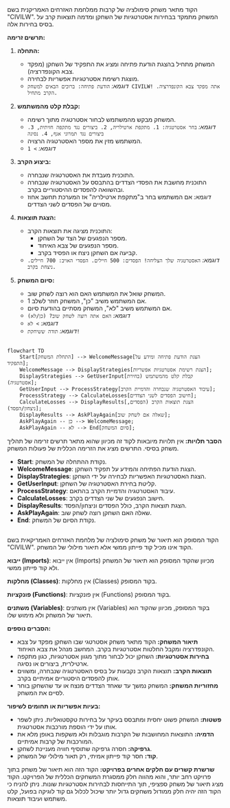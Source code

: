 ## <algorithm>
הקוד מתאר משחק סימולציה של קרבות ממלחמת האזרחים האמריקנית בשם "CIVILW". המשחק מתמקד בבחירות אסטרטגיות של השחקן ומדמה תוצאות קרב על בסיס בחירות אלה.

**תרשים זרימה:**

1.  **התחלה:**
    *   המשחק מתחיל בהצגת הודעת פתיחה ומציג את התפקיד של השחקן (מפקד צבא הקונפדרציה).
    *   מוצגת רשימת אסטרטגיות אפשריות לבחירה.
    *   *דוגמא:* `הודעת פתיחה: ברוכים הבאים למשחק CIVILW! אתה מפקד צבא הקונפדרציה. הקרב מתחיל.`

2.  **קבלת קלט מהמשתמש:**
    *   המשחק מבקש מהמשתמש לבחור אסטרטגיה מתוך רשימה.
    *   *דוגמא:* `בחר אסטרטגיה: 1. מתקפת ארטילריה, 2. ביצורים נגד מתקפה חזיתית, 3. ביצורים נגד תמרוני אגף, 4. נסיגה`
    *   המשתמש מזין את מספר האסטרטגיה הרצויה.
    *   *דוגמא:* `> 1`

3.  **ביצוע הקרב:**
    *   התוכנית מעבדת את האסטרטגיה שנבחרה.
    *   התוכנית מחשבת את הפסדי הצדדים בהתבסס על האסטרטגיה שנבחרה ובהשוואה להפסדים ההיסטוריים בקרב.
    *   *דוגמא:* אם המשתמש בחר ב"מתקפת ארטילריה" אז המערכת תחשב אחוז מסויים של הפסדים לשני הצדדים.

4.  **הצגת תוצאות:**
    *   התוכנית מציגה את תוצאות הקרב:
        *   מספר הנפגעים של הצד של השחקן.
        *   מספר הנפגעים של צבא האיחוד.
        *   קביעה אם השחקן ניצח או הפסיד בקרב.
    *   *דוגמא:* `האסטרטגיה שלך הצליחה! הפסדים: 500 חיילים. הפסדי האויב: 700 חיילים. ניצחת בקרב.`

5.  **סיום המשחק:**
    *   המשחק שואל את המשתמש האם הוא רוצה לשחק שוב.
    *   אם המשתמש משיב "כן", המשחק חוזר לשלב 1.
    *   אם המשתמש משיב "לא", המשחק מסתיים בהודעת סיום.
    *   *דוגמא:* `האם אתה רוצה לשחק שוב? (כן/לא)`
    *   *דוגמא:* `> לא`
    *   *דוגמא:* `תודה ששיחקת!`

## <mermaid>
```mermaid
flowchart TD
    Start[התחלת המשחק] --> WelcomeMessage[הצגת הודעת פתיחה ומידע על התפקיד];
    WelcomeMessage --> DisplayStrategies[הצגת רשימת אסטרטגיות אפשריות];
    DisplayStrategies --> GetUserInput[קבלת קלט מהמשתמש (בחירת אסטרטגיה)];
    GetUserInput --> ProcessStrategy[עיבוד האסטרטגיה שנבחרה והדמיית הקרב];
    ProcessStrategy --> CalculateLosses[חישוב הפסדים לשני הצדדים];
    CalculateLosses --> DisplayResults[הצגת תוצאות הקרב (הפסדים, ניצחון/הפסד)];
    DisplayResults --> AskPlayAgain[שאלה אם לשחק שוב];
    AskPlayAgain -- כן --> WelcomeMessage;
    AskPlayAgain -- לא --> End[סיום המשחק];
```

**הסבר תלויות:**
אין תלויות מיובאות לקוד זה מכיוון שהוא מתאר תרשים זרימה של תהליך משחק בסיסי. התרשים מציג את הזרימה הכללית של פעולות המשחק.

*   **Start**: נקודת ההתחלה של המשחק.
*   **WelcomeMessage**: הצגת הודעת הפתיחה והמידע על תפקיד השחקן.
*   **DisplayStrategies**: הצגת האסטרטגיות האפשריות לבחירה על ידי השחקן.
*   **GetUserInput**: קליטת בחירת האסטרטגיה של השחקן.
*   **ProcessStrategy**: עיבוד האסטרטגיה והדמיית הקרב בהתאם.
*   **CalculateLosses**: חישוב הנפגעים של שני הצדדים בקרב.
*   **DisplayResults**: הצגת תוצאות הקרב, כולל הפסדים וניצחון/הפסד.
*   **AskPlayAgain**: שאלה האם השחקן רוצה לשחק שוב.
*   **End**: נקודת הסיום של המשחק.

## <explanation>
הקוד המסופק הוא תיאור של משחק סימולציה של מלחמת האזרחים האמריקאית בשם "CIVILW". הקוד אינו מכיל קוד פייתון ממשי אלא תיאור מילולי של המשחק.

**ייבוא (Imports)**:
אין ייבוא (Imports) מכיוון שהקוד המסופק הוא תיאור של המשחק ולא קוד פייתון ממשי.

**מחלקות (Classes)**:
אין מחלקות (Classes) בקוד המסופק.

**פונקציות (Functions)**:
אין פונקציות (Functions) בקוד המסופק.

**משתנים (Variables)**:
אין משתנים (Variables) בקוד המסופק, מכיוון שהקוד הוא תיאור של המשחק ולא מימוש שלו.

**הסברים נוספים:**

*   **תיאור המשחק:** הקוד מתאר משחק אסטרטגי שבו השחקן מפקד על צבא הקונפדרציה ומקבל החלטות אסטרטגיות בקרב. המחשב מנהל את צבא האיחוד.
*   **בחירות אסטרטגיות:** השחקן יכול לבחור מתוך מגוון אסטרטגיות, כגון מתקפה ארטילרית, ביצורים או נסיגה.
*   **תוצאות הקרב:** תוצאות הקרב נקבעות על בסיס האסטרטגיה שנבחרה, ומשווים אותן להפסדים היסטוריים אמיתיים בקרב.
*   **מחזוריות המשחק:** המשחק נמשך עד שאחד הצדדים מנצח או עד שהשחקן בוחר לסיים את המשחק.

**בעיות אפשריות או תחומים לשיפור:**

*   **פשטות:** המשחק פשוט יחסית ומתבסס בעיקר על בחירות טקסטואליות. ניתן לשפר אותו על ידי הוספת מורכבות אסטרטגית.
*   **הדמיה:** התוצאות המחושבות של הקרבות מוגבלות ולא משקפות באופן מלא את המורכבות של קרבות אמיתיים.
*   **גרפיקה:** חסרה גרפיקה שתוסיף חוויה מעניינת לשחקן.
*   **קוד:** חסר קוד פייתון אמיתי, רק תאור מילולי של המשחק.

**שרשרת קשרים עם חלקים אחרים בפרויקט:**
הקוד הזה הוא תיאור של משחק בתוך פרויקט רחב יותר, והוא מהווה חלק ממסגרת המשחקים הכללית של הפרויקט. הקוד מציג תיאור של משחק ספציפי, תוך התייחסות לבחירות אסטרטגיות שונות. ניתן להניח כי הקוד הזה יהיה חלק ממודול משחקים גדול יותר שיכול לכלול גם קוד לוגיקה בפועל, קלט משתמש ועיבוד תוצאות.
